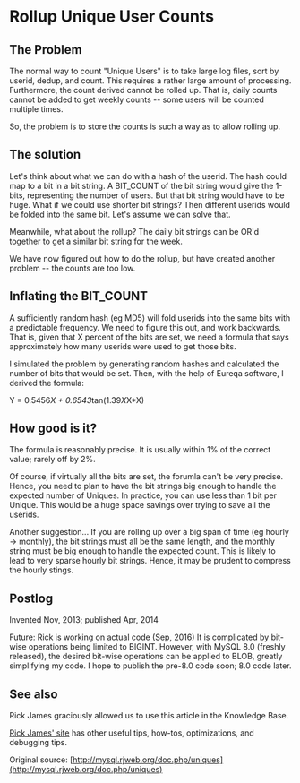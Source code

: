 # Rollup Unique User Counts

## The Problem

The normal way to count "Unique Users" is to take large log files, sort by userid, dedup, and count. This requires a rather large amount of processing. Furthermore, the count derived cannot be rolled up. That is, daily counts cannot be added to get weekly counts -- some users will be counted multiple times.

So, the problem is to store the counts is such a way as to allow rolling up.

## The solution

Let's think about what we can do with a hash of the userid. The hash could map to a bit in a bit string. A BIT_COUNT of the bit string would give the 1-bits, representing the number of users. But that bit string would have to be huge. What if we could use shorter bit strings? Then different userids would be folded into the same bit. Let's assume we can solve that.

Meanwhile, what about the rollup? The daily bit strings can be OR'd together to get a similar bit string for the week.

We have now figured out how to do the rollup, but have created another problem -- the counts are too low.

## Inflating the BIT_COUNT

A sufficiently random hash (eg MD5) will fold userids into the same bits with a predictable frequency. We need to figure this out, and work backwards. That is, given that X percent of the bits are set, we need a formula that says approximately how many userids were used to get those bits.

I simulated the problem by generating random hashes and calculated the number of bits that would be set. Then, with the help of Eureqa software, I derived the formula:

Y = 0.5456*X + 0.6543*tan(1.39*X*X*X)

## How good is it?

The formula is reasonably precise. It is usually within 1% of the correct value; rarely off by 2%.

Of course, if virtually all the bits are set, the forumla can't be very precise. Hence, you need to plan to have the bit strings big enough to handle the expected number of Uniques. In practice, you can use less than 1 bit per Unique. This would be a huge space savings over trying to save all the userids.

Another suggestion... If you are rolling up over a big span of time (eg hourly -&gt; monthly), the bit strings must all be the same length, and the monthly string must be big enough to handle the expected count. This is likely to lead to very sparse hourly bit strings. Hence, it may be prudent to compress the hourly stings.

## Postlog

Invented Nov, 2013; published Apr, 2014

Future:  Rick is working on actual code (Sep, 2016)
It is complicated by bit-wise operations being limited to BIGINT.
However, with MySQL 8.0 (freshly released), the desired bit-wise
operations can be applied to BLOB, greatly simplifying my code.
I hope to publish the pre-8.0 code soon; 8.0 code later.

## See also

Rick James graciously allowed us to use this article in the Knowledge Base.

[Rick James' site](http://mysql.rjweb.org/) has other useful tips, how-tos,
optimizations, and debugging tips.

Original source: [http://mysql.rjweb.org/doc.php/uniques](http://mysql.rjweb.org/doc.php/uniques)